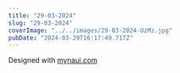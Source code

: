 ```yaml
---
title: "29-03-2024"
slug: "29-03-2024"
coverImage: "../../images/29-03-2024-UzMz.jpg"
pubDate: "2024-03-29T16:17:49.717Z"
---
```


Designed with [mynaui.com](http://mynaui.com)

